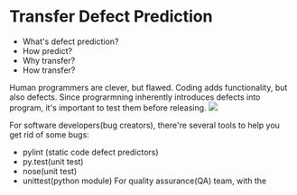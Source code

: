 # Transfer Defect Prediction 

 * What's defect prediction? 
 * How predict? 
 * Why transfer?
 * How transfer? 

Human programmers are clever, but flawed. Coding adds functionality, but also defects. Since prograrmning inherently introduces defects into program, it's important to test them before releasing.
![](https://github.com/txt/mase/blob/master/img/defect/bugs.png)

For software developers(bug creators), there're several tools to help you get rid of some bugs:
  * pylint (static code defect predictors)
  * py.test(unit test)
  * nose(unit test)
  * unittest(python module)
For quality assurance(QA) team, with the 
